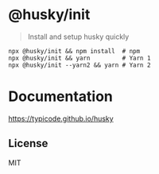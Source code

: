 # @husky/init

> Install and setup husky quickly

```shell
npx @husky/init && npm install  # npm
npx @husky/init && yarn         # Yarn 1
npx @husky/init --yarn2 && yarn # Yarn 2
```

# Documentation

https://typicode.github.io/husky

## License

MIT

